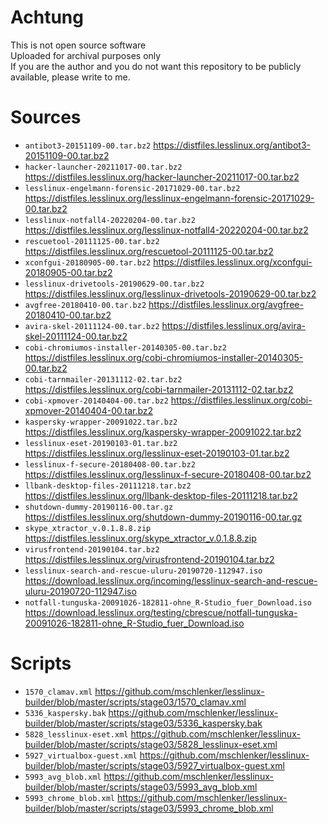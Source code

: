 # Achtung
This is not open source software  
Uploaded for archival purposes only  
If you are the author and you do not want this repository to be publicly available, please write to me.

# Sources
* `antibot3-20151109-00.tar.bz2` https://distfiles.lesslinux.org/antibot3-20151109-00.tar.bz2
* `hacker-launcher-20211017-00.tar.bz2` https://distfiles.lesslinux.org/hacker-launcher-20211017-00.tar.bz2
* `lesslinux-engelmann-forensic-20171029-00.tar.bz2` https://distfiles.lesslinux.org/lesslinux-engelmann-forensic-20171029-00.tar.bz2
* `lesslinux-notfall4-20220204-00.tar.bz2` https://distfiles.lesslinux.org/lesslinux-notfall4-20220204-00.tar.bz2
* `rescuetool-20111125-00.tar.bz2` https://distfiles.lesslinux.org/rescuetool-20111125-00.tar.bz2
* `xconfgui-20180905-00.tar.bz2` https://distfiles.lesslinux.org/xconfgui-20180905-00.tar.bz2
* `lesslinux-drivetools-20190629-00.tar.bz2` https://distfiles.lesslinux.org/lesslinux-drivetools-20190629-00.tar.bz2
* `avgfree-20180410-00.tar.bz2` https://distfiles.lesslinux.org/avgfree-20180410-00.tar.bz2
* `avira-skel-20111124-00.tar.bz2` https://distfiles.lesslinux.org/avira-skel-20111124-00.tar.bz2
* `cobi-chromiumos-installer-20140305-00.tar.bz2` https://distfiles.lesslinux.org/cobi-chromiumos-installer-20140305-00.tar.bz2
* `cobi-tarnmailer-20131112-02.tar.bz2` https://distfiles.lesslinux.org/cobi-tarnmailer-20131112-02.tar.bz2
* `cobi-xpmover-20140404-00.tar.bz2` https://distfiles.lesslinux.org/cobi-xpmover-20140404-00.tar.bz2
* `kaspersky-wrapper-20091022.tar.bz2` https://distfiles.lesslinux.org/kaspersky-wrapper-20091022.tar.bz2
* `lesslinux-eset-20190103-01.tar.bz2` https://distfiles.lesslinux.org/lesslinux-eset-20190103-01.tar.bz2
* `lesslinux-f-secure-20180408-00.tar.bz2` https://distfiles.lesslinux.org/lesslinux-f-secure-20180408-00.tar.bz2
* `llbank-desktop-files-20111218.tar.bz2` https://distfiles.lesslinux.org/llbank-desktop-files-20111218.tar.bz2
* `shutdown-dummy-20190116-00.tar.gz` https://distfiles.lesslinux.org/shutdown-dummy-20190116-00.tar.gz
* `skype_xtractor_v.0.1.8.8.zip` https://distfiles.lesslinux.org/skype_xtractor_v.0.1.8.8.zip
* `virusfrontend-20190104.tar.bz2` https://distfiles.lesslinux.org/virusfrontend-20190104.tar.bz2
* `lesslinux-search-and-rescue-uluru-20190720-112947.iso` https://download.lesslinux.org/incoming/lesslinux-search-and-rescue-uluru-20190720-112947.iso
* `notfall-tunguska-20091026-182811-ohne_R-Studio_fuer_Download.iso` https://download.lesslinux.org/testing/cbrescue/notfall-tunguska-20091026-182811-ohne_R-Studio_fuer_Download.iso

# Scripts
* `1570_clamav.xml` https://github.com/mschlenker/lesslinux-builder/blob/master/scripts/stage03/1570_clamav.xml
* `5336_kaspersky.bak` https://github.com/mschlenker/lesslinux-builder/blob/master/scripts/stage03/5336_kaspersky.bak
* `5828_lesslinux-eset.xml` https://github.com/mschlenker/lesslinux-builder/blob/master/scripts/stage03/5828_lesslinux-eset.xml
* `5927_virtualbox-guest.xml` https://github.com/mschlenker/lesslinux-builder/blob/master/scripts/stage03/5927_virtualbox-guest.xml
* `5993_avg_blob.xml` https://github.com/mschlenker/lesslinux-builder/blob/master/scripts/stage03/5993_avg_blob.xml
* `5993_chrome_blob.xml` https://github.com/mschlenker/lesslinux-builder/blob/master/scripts/stage03/5993_chrome_blob.xml
